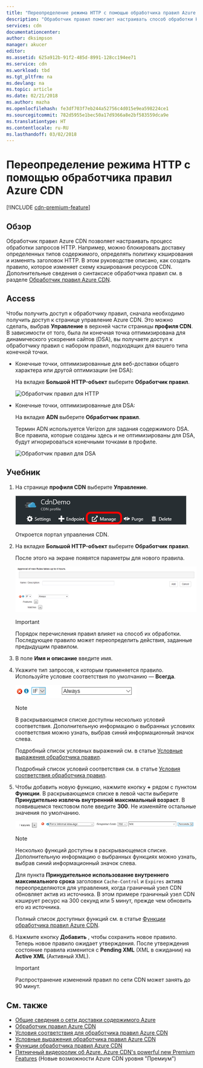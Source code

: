 ```yaml
---
title: "Переопределение режима HTTP с помощью обработчика правил Azure CDN | Документация Майкрософт"
description: "Обработчик правил помогает настраивать способ обработки HTTP-запросов в Azure CDN, включая блокировку доставки определенных типов содержимого, определение политики кэширования и изменение заголовков HTTP."
services: cdn
documentationcenter: 
author: dksimpson
manager: akucer
editor: 
ms.assetid: 625a912b-91f2-485d-8991-128cc194ee71
ms.service: cdn
ms.workload: tbd
ms.tgt_pltfrm: na
ms.devlang: na
ms.topic: article
ms.date: 02/21/2018
ms.author: mazha
ms.openlocfilehash: fe3df703f7eb244a52756c4d015e9ea598224ce1
ms.sourcegitcommit: 782d5955e1bec50a17d9366a8e2bf583559dca9e
ms.translationtype: HT
ms.contentlocale: ru-RU
ms.lasthandoff: 03/02/2018
---
```

# <a name="override-http-behavior-using-the-azure-cdn-rules-engine"></a>Переопределение режима HTTP с помощью обработчика правил Azure CDN
[!INCLUDE [cdn-premium-feature](../../includes/cdn-premium-feature.md)]

## <a name="overview"></a>Обзор
Обработчик правил Azure CDN позволяет настраивать процесс обработки запросов HTTP. Например, можно блокировать доставку определенных типов содержимого, определять политику кэширования и изменять заголовок HTTP. В этом руководстве описано, как создать правило, которое изменяет схему кэширования ресурсов CDN. Дополнительные сведения о синтаксисе обработчика правил см. в разделе [Обработчик правил Azure CDN](cdn-rules-engine-reference.md).

## <a name="access"></a>Access
Чтобы получить доступ к обработчику правил, сначала необходимо получить доступ к странице управление Azure CDN. Это можно сделать, выбрав **Управление** в верхней части страницы **профиля CDN**. В зависимости от того, была ли конечная точка оптимизирована для динамического ускорения сайтов (DSA), вы получаете доступ к обработчику правил с набором правил, подходящих для вашего типа конечной точки.

- Конечные точки, оптимизированные для веб-доставки общего характера или другой оптимизации (не DSA): 
    
    На вкладке **Большой HTTP-объект** выберите **Обработчик правил**.

    ![Обработчик правил для HTTP](./media/cdn-rules-engine/cdn-http-rules-engine.png)

- Конечные точки, оптимизированные для DSA: 
    
    На вкладке **ADN** выберите **Обработчик правил**. 
    
    Термин ADN используется Verizon для задания содержимого DSA. Все правила, которые созданы здесь и не оптимизированы для DSA, будут игнорироваться конечными точками в профиле. 

    ![Обработчик правил для DSA](./media/cdn-rules-engine/cdn-dsa-rules-engine.png)

## <a name="tutorial"></a>Учебник
1. На странице **профиля CDN** выберите **Управление**.
   
    ![Кнопка управления для профиля CDN](./media/cdn-rules-engine/cdn-manage-btn.png)
   
    Откроется портал управления CDN.
2. На вкладке **Большой HTTP-объект** выберите **Обработчик правил**.
   
    После этого на экране появятся параметры для нового правила.
   
    ![Параметры нового правила CDN](./media/cdn-rules-engine/cdn-new-rule.png)
   
   > [!IMPORTANT]
   > Порядок перечисления правил влияет на способ их обработки. Последующее правило может переопределить действия, заданные предыдущим правилом.
   > 
3. В поле **Имя и описание** введите имя.
4. Укажите тип запросов, к которым применяется правило. Используйте условие соответствия по умолчанию — **Всегда**. 
   
   ![Условие соответствия правила CDN](./media/cdn-rules-engine/cdn-request-type.png)
   
   > [!NOTE]
   > В раскрывающемся списке доступны несколько условий соответствия. Дополнительную информацию о выбранных условиях соответствия можно узнать, выбрав синий информационный значок слева.
   > 
   >  Подробный список условных выражений см. в статье [Условные выражения обработчика правил](cdn-rules-engine-reference-match-conditions.md).
   >  
   > Подробный список условий соответствия см. в статье [Условия соответствия обработчика правил](cdn-rules-engine-reference-match-conditions.md).
   > 
   > 
1. Чтобы добавить новую функцию, нажмите кнопку **+** рядом с пунктом **Функции**.  В раскрывающемся списке в левой части выберите **Принудительно извлечь внутренний максимальный возраст**.  В появившемся текстовом поле введите **300**. Не изменяйте остальные значения по умолчанию.
   
   ![Функция правила CDN](./media/cdn-rules-engine/cdn-new-feature.png)
   
   > [!NOTE]
   > Несколько функций доступны в раскрывающемся списке. Дополнительную информацию о выбранных функциях можно узнать, выбрав синий информационный значок слева. 
   >
   > Для пункта **Принудительное использование внутреннего максимального срока** заголовки `Cache-Control` и `Expires` актива переопределяются для управления, когда граничный узел CDN обновляет актив из источника. В этом примере граничный узел CDN кэширует ресурс на 300 секунд или 5 минут, прежде чем обновить его из источника.
   > 
   > Полный список доступных функций см. в статье [Функции обработчика правил Azure CDN](cdn-rules-engine-reference-features.md).
   > 
   > 
1. Нажмите кнопку **Добавить** , чтобы сохранить новое правило.  Теперь новое правило ожидает утверждения. После утверждения состояние правила изменится с **Pending XML** (XML в ожидании) на **Active XML** (Активный XML).
   
   > [!IMPORTANT]
   > Распространение изменений правил по сети CDN может занять до 90 минут.
   > 
   > 

## <a name="see-also"></a>См. также
* [Общие сведения о сети доставки содержимого Azure](cdn-overview.md)
* [Обработчик правил Azure CDN](cdn-rules-engine-reference.md)
* [Условия соответствия для обработчика правил Azure CDN](cdn-rules-engine-reference-match-conditions.md)
* [Условные выражения обработчика правил Azure CDN](cdn-rules-engine-reference-conditional-expressions.md)
* [Функции обработчика правил Azure CDN](cdn-rules-engine-reference-features.md)
* [Пятничный видеоролик об Azure. Azure CDN's powerful new Premium Features](https://azure.microsoft.com/documentation/videos/azure-cdns-powerful-new-premium-features/) (Новые возможности Azure CDN уровня "Премиум")